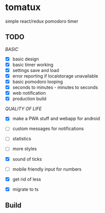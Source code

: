 # tomatux
simple react/redux pomodoro timer

## TODO

  *BASIC*

  - [x] basic design
  - [x] basic timer working
  - [x] settings save and load
  - [x] error reporting if localstorage unavailable
  - [x] basic pomodoro looping
  - [x] seconds to minutes - minutes to seconds
  - [x] web notification
  - [x] production build

  *QUALITY OF LIFE*
  - [x] make a PWA stuff and webapp for android
  - [ ] custom messages for notifications
  - [ ] statistics
  - [ ] more styles
  - [x] sound of ticks
  - [ ] mobile friendly input for numbers
  - [x] get rid of less
  - [x] migrate to ts


## Build